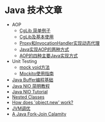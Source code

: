 # Java 技术文章

* AOP
    * [CgLib 简单例子](https://blog.csdn.net/pnet2008/article/details/19566397)
    * [CgLib及基本使用](https://www.cnblogs.com/xrq730/p/6661692.html)
    * [Proxy和InvocationHandler实现动态代理](https://www.jianshu.com/p/4df6e4d7eb46)
    * [Java实现AOP的两种方式](https://blog.csdn.net/feigeswjtu/article/details/78741245)
    * [AOP的四种主要Java实现方式](https://blog.csdn.net/mimicimim/article/details/1770348)
* Unit Testing
    * [mock void方法](https://blog.csdn.net/dnc8371/article/details/107254747)
    * [Mockito使用指南](https://juejin.cn/post/6844904001855569933)
* [Java Buffer编程基础](http://colobu.com/2014/10/20/java-buffer-basic/)
* [Java NIO 简明教程](http://wiki.jikexueyuan.com/project/java-nio-zh/)
* [Java NIO Tutorial](http://tutorials.jenkov.com/java-nio/index.html)
* [Nested Classes](https://docs.oracle.com/javase/tutorial/java/javaOO/nested.html)
* [How does 'object.new' work?](https://stackoverflow.com/questions/2863157/how-does-object-new-work-does-java-have-a-new-operator)
* [JVM调优](https://hllvm-group.iteye.com/group/wiki/?category_id=301)
* [A Java Fork-Join Calamity](http://coopsoft.com/ar/CalamityArticle.html)
